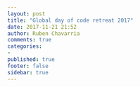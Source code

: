 ```yaml
---
layout: post
title: "Global day of code retreat 2017"
date: 2017-11-21 21:52
author: Ruben Chavarria
comments: true
categories: 
- 
published: true
footer: false
sidebar: true
---
```

